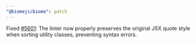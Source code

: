 ```yaml
---
"@biomejs/biome": patch
---
```


Fixed [#5601](https://github.com/biomejs/biome/issues/5601): The linter now properly preserves the original JSX quote style when sorting utility classes, preventing syntax errors.
